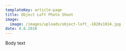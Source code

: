 ```yaml
---
templateKey: article-page
title: Object Loft Photo Shoot
image:
  image: /images/uploads/object-loft_-1820x1024.jpg
date: 8.6.2018
---
```

Body text
